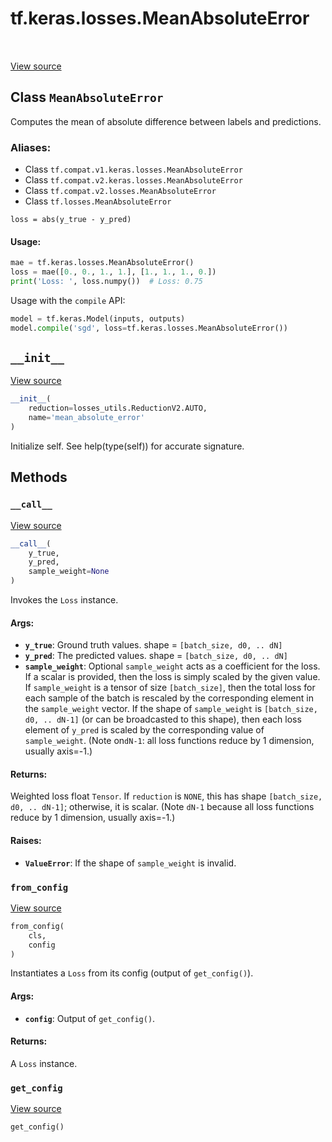 <div itemscope itemtype="http://developers.google.com/ReferenceObject">
<meta itemprop="name" content="tf.keras.losses.MeanAbsoluteError" />
<meta itemprop="path" content="Stable" />
<meta itemprop="property" content="__call__"/>
<meta itemprop="property" content="__init__"/>
<meta itemprop="property" content="from_config"/>
<meta itemprop="property" content="get_config"/>
</div>

# tf.keras.losses.MeanAbsoluteError

<!-- Insert buttons -->

<table class="tfo-notebook-buttons tfo-api" align="left">
</table>

<a target="_blank" href="/code/stable/tensorflow/python/keras/losses.py">View source</a>



## Class `MeanAbsoluteError`

<!-- Start diff -->
Computes the mean of absolute difference between labels and predictions.



### Aliases:

* Class `tf.compat.v1.keras.losses.MeanAbsoluteError`
* Class `tf.compat.v2.keras.losses.MeanAbsoluteError`
* Class `tf.compat.v2.losses.MeanAbsoluteError`
* Class `tf.losses.MeanAbsoluteError`


<!-- Placeholder for "Used in" -->

`loss = abs(y_true - y_pred)`

#### Usage:



```python
mae = tf.keras.losses.MeanAbsoluteError()
loss = mae([0., 0., 1., 1.], [1., 1., 1., 0.])
print('Loss: ', loss.numpy())  # Loss: 0.75
```

Usage with the `compile` API:

```python
model = tf.keras.Model(inputs, outputs)
model.compile('sgd', loss=tf.keras.losses.MeanAbsoluteError())
```

<h2 id="__init__"><code>__init__</code></h2>

<a target="_blank" href="/code/stable/tensorflow/python/keras/losses.py">View source</a>

``` python
__init__(
    reduction=losses_utils.ReductionV2.AUTO,
    name='mean_absolute_error'
)
```

Initialize self.  See help(type(self)) for accurate signature.




## Methods

<h3 id="__call__"><code>__call__</code></h3>

<a target="_blank" href="/code/stable/tensorflow/python/keras/losses.py">View source</a>

``` python
__call__(
    y_true,
    y_pred,
    sample_weight=None
)
```

Invokes the `Loss` instance.


#### Args:


* <b>`y_true`</b>: Ground truth values. shape = `[batch_size, d0, .. dN]`
* <b>`y_pred`</b>: The predicted values. shape = `[batch_size, d0, .. dN]`
* <b>`sample_weight`</b>: Optional `sample_weight` acts as a
  coefficient for the loss. If a scalar is provided, then the loss is
  simply scaled by the given value. If `sample_weight` is a tensor of size
  `[batch_size]`, then the total loss for each sample of the batch is
  rescaled by the corresponding element in the `sample_weight` vector. If
  the shape of `sample_weight` is `[batch_size, d0, .. dN-1]` (or can be
  broadcasted to this shape), then each loss element of `y_pred` is scaled
  by the corresponding value of `sample_weight`. (Note on`dN-1`: all loss
  functions reduce by 1 dimension, usually axis=-1.)


#### Returns:

Weighted loss float `Tensor`. If `reduction` is `NONE`, this has
  shape `[batch_size, d0, .. dN-1]`; otherwise, it is scalar. (Note `dN-1`
  because all loss functions reduce by 1 dimension, usually axis=-1.)



#### Raises:


* <b>`ValueError`</b>: If the shape of `sample_weight` is invalid.

<h3 id="from_config"><code>from_config</code></h3>

<a target="_blank" href="/code/stable/tensorflow/python/keras/losses.py">View source</a>

``` python
from_config(
    cls,
    config
)
```

Instantiates a `Loss` from its config (output of `get_config()`).


#### Args:


* <b>`config`</b>: Output of `get_config()`.


#### Returns:

A `Loss` instance.


<h3 id="get_config"><code>get_config</code></h3>

<a target="_blank" href="/code/stable/tensorflow/python/keras/losses.py">View source</a>

``` python
get_config()
```






